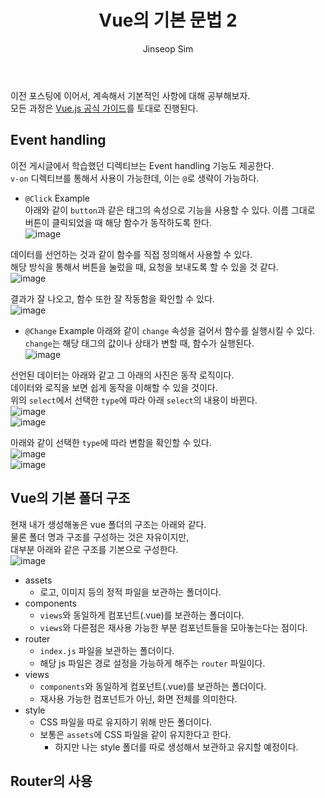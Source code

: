 ﻿---
layout: post
title: "Vue의 기본 문법 2"
categories: frontend
tags: [nodejs, vuejs]
author:
  - Jinseop Sim
toc: true
---
이전 포스팅에 이어서, 계속해서 기본적인 사항에 대해 공부해보자.  
모든 과정은 [Vue.js 공식 가이드](https://ko.vuejs.org/guide/introduction.html)를 토대로 진행된다.  

## Event handling
이전 게시글에서 학습했던 디렉티브는 Event handling 기능도 제공한다.  
```v-on``` 디렉티브를 통해서 사용이 가능한데, 이는 ```@```로 생략이 가능하다.  
- ```@Click``` Example  
아래와 같이 ```button```과 같은 태그의 속성으로 기능을 사용할 수 있다.
이름 그대로 버튼이 클릭되었을 때 해당 함수가 동작하도록 한다.  
![image](https://github.com/Jinseop-Sim/Jinseop-Sim.github.io/assets/71700079/5d650629-721e-46e5-883b-11df3e5fffc6)

데이터를 선언하는 것과 같이 함수를 직접 정의해서 사용할 수 있다.  
해당 방식을 통해서 버튼을 눌렀을 때, 요청을 보내도록 할 수 있을 것 같다.  
![image](https://github.com/Jinseop-Sim/Jinseop-Sim.github.io/assets/71700079/f5175a0c-adb8-4f72-9f06-216fe36022ef)  

결과가 잘 나오고, 함수 또한 잘 작동함을 확인할 수 있다.  
![image](https://github.com/Jinseop-Sim/Jinseop-Sim.github.io/assets/71700079/1ad21874-d9aa-4d29-8854-d29294c2f343)  

- ```@Change``` Example
아래와 같이 ```change``` 속성을 걸어서 함수를 실행시킬 수 있다.
```change```는 해당 태그의 값이나 상태가 변할 때, 함수가 실행된다.  
![image](https://github.com/Jinseop-Sim/Jinseop-Sim.github.io/assets/71700079/96cb3bc5-1fde-4c14-bf7a-5886195c7a86)

선언된 데이터는 아래와 같고 그 아래의 사진은 동작 로직이다.  
데이터와 로직을 보면 쉽게 동작을 이해할 수 있을 것이다.  
위의 ```select```에서 선택한 ```type```에 따라 아래 ```select```의 내용이 바뀐다.  
![image](https://github.com/Jinseop-Sim/Jinseop-Sim.github.io/assets/71700079/86c0738a-1f0c-42e8-9f65-a29d7ec617bf)  
![image](https://github.com/Jinseop-Sim/Jinseop-Sim.github.io/assets/71700079/aa83a1c5-ae35-4f96-8d0a-c6e2b844af75)  

아래와 같이 선택한 ```type```에 따라 변함을 확인할 수 있다.  
![image](https://github.com/Jinseop-Sim/Jinseop-Sim.github.io/assets/71700079/b7f0906c-8c63-4c74-b485-4356ae678c93)  
![image](https://github.com/Jinseop-Sim/Jinseop-Sim.github.io/assets/71700079/e6956643-3a39-4b7f-b365-94410252f042)  

## Vue의 기본 폴더 구조
현재 내가 생성해놓은 vue 폴더의 구조는 아래와 같다.  
물론 폴더 명과 구조를 구성하는 것은 자유이지만,  
대부분 아래와 같은 구조를 기본으로 구성한다.  
![image](https://github.com/Jinseop-Sim/Jinseop-Sim.github.io/assets/71700079/9456295f-99e0-4a7e-9c77-698036aef58e)  

- assets
  - 로고, 이미지 등의 정적 파일을 보관하는 폴더이다.
- components
  - ```views```와 동일하게 컴포넌트(.vue)를 보관하는 폴더이다.
  - ```views```와 다른점은 재사용 가능한 부분 컴포넌트들을 모아놓는다는 점이다.
- router
  - ```index.js``` 파일을 보관하는 폴더이다.
  - 해당 js 파일은 경로 설정을 가능하게 해주는 ```router``` 파일이다.
- views
  - ```components```와 동일하게 컴포넌트(.vue)를 보관하는 폴더이다.
  - 재사용 가능한 컴포넌트가 아닌, 화면 전체를 의미한다.
- style
  - CSS 파일을 따로 유지하기 위해 만든 폴더이다.
  - 보통은 ```assets```에 CSS 파일을 같이 유지한다고 한다.
    - 하지만 나는 style 폴더를 따로 생성해서 보관하고 유지할 예정이다.

## Router의 사용
